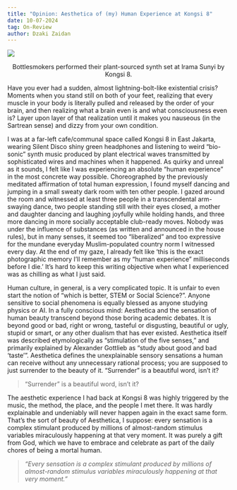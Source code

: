 ```yaml
---
title: "Opinion: Aesthetica of (my) Human Experience at Kongsi 8"
date: 10-07-2024
tag: On-Review
author: Dzaki Zaidan
---
```

![](https://miro.medium.com/v2/resize:fit:1050/1*pAzBw_LDYxRENlhXAMy0zg.jpeg)

<p style="text-align: center">Bottlesmokers performed their plant-sourced synth set at Irama Sunyi by Kongsi 8.</p>

Have you ever had a sudden, almost lightning-bolt-like existential crisis? Moments when you stand still on both of your feet, realizing that every muscle in your body is literally pulled and released by the order of your brain, and then realizing what a brain even is and what consciousness even is? Layer upon layer of that realization until it makes you nauseous (in the Sartrean sense) and dizzy from your own condition.

I was at a far-left cafe/communal space called Kongsi 8 in East Jakarta, wearing Silent Disco shiny green headphones and listening to weird “bio-sonic” synth music produced by plant electrical waves transmitted by sophisticated wires and machines when it happened. As quirky and unreal as it sounds, I felt like I was experiencing an absolute “human experience” in the most concrete way possible. Choreographed by the previously meditated affirmation of total human expression, I found myself dancing and jumping in a small sweaty dark room with ten other people. I gazed around the room and witnessed at least three people in a transcendental arm-swaying dance, two people standing still with their eyes closed, a mother and daughter dancing and laughing joyfully while holding hands, and three more dancing in more socially acceptable club-ready moves. Nobody was under the influence of substances (as written and announced in the house rules), but in many senses, it seemed too “liberalized” and too expressive for the mundane everyday Muslim-populated country norm I witnessed every day. At the end of my gaze, I already felt like ‘this is the exact photographic memory I’ll remember as my “human experience” milliseconds before I die.’ It’s hard to keep this writing objective when what I experienced was as chilling as what I just said.

Human culture, in general, is a very complicated topic. It is unfair to even start the notion of “which is better, STEM or Social Science?”. Anyone sensitive to social phenomena is equally blessed as anyone studying physics or AI. In a fully conscious mind: Aesthetica and the sensation of human beauty transcend beyond those boring academic debates. It is beyond good or bad, right or wrong, tasteful or disgusting, beautiful or ugly, stupid or smart, or any other dualism that has ever existed. Aesthetica itself was described etymologically as “stimulation of the five senses,” and primarily explained by Alexander Gottlieb as “study about good and bad ‘taste’”. Aesthetica defines the unexplainable sensory sensations a human can receive without any unnecessary rational process; you are supposed to just surrender to the beauty of it. “Surrender” is a beautiful word, isn’t it?

> “Surrender” is a beautiful word, isn’t it?

The aesthetic experience I had back at Kongsi 8 was highly triggered by the music, the method, the place, and the people I met there. It was hardly explainable and undeniably will never happen again in the exact same form. That’s the sort of beauty of Aesthetica, I suppose: every sensation is a complex stimulant produced by millions of almost-random stimulus variables miraculously happening at that very moment. It was purely a gift from God, which we have to embrace and celebrate as part of the daily chores of being a mortal human.

> _“Every sensation is a complex stimulant produced by millions of almost-random stimulus variables miraculously happening at that very moment.”_